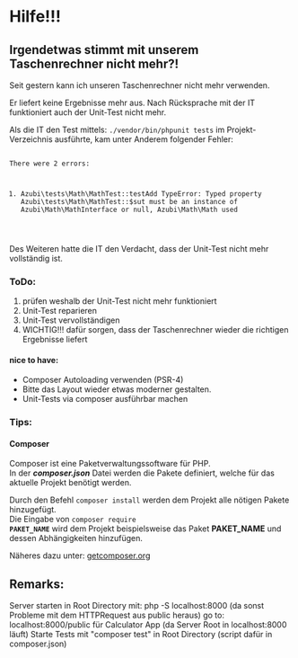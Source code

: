# Hilfe!!!
## Irgendetwas stimmt mit unserem Taschenrechner nicht mehr?!
Seit gestern kann ich unseren Taschenrechner nicht mehr verwenden.

Er liefert keine Ergebnisse mehr aus.
Nach Rücksprache mit der IT funktioniert auch der Unit-Test nicht mehr.

Als die IT den Test mittels: <code>./vendor/bin/phpunit tests</code> im Projekt-Verzeichnis ausführte, kam unter Anderem folgender Fehler:

<code>
There were 2 errors:

1) Azubi\tests\Math\MathTest::testAdd
   TypeError: Typed property Azubi\tests\Math\MathTest::$sut must be an instance of Azubi\Math\MathInterface or null, Azubi\Math\Math used
</code>

Des Weiteren hatte die IT den Verdacht, dass der Unit-Test nicht mehr vollständig ist.

### ToDo:
1. prüfen weshalb der Unit-Test nicht mehr funktioniert
2. Unit-Test reparieren
3. Unit-Test vervollständigen
4. WICHTIG!!! dafür sorgen, dass der Taschenrechner wieder die richtigen Ergebnisse liefert

#### nice to have:
 * Composer Autoloading verwenden (PSR-4)
 * Bitte das Layout wieder etwas moderner gestalten.
 * Unit-Tests via composer ausführbar machen

### Tips:
#### Composer
Composer ist eine Paketverwaltungssoftware für PHP.  
In der ***composer.json*** Datei werden die Pakete definiert, welche für das aktuelle Projekt benötigt werden.  

Durch den Befehl <code>composer install</code> werden dem Projekt alle nötigen Pakete hinzugefügt.  
Die Eingabe von <code>composer require **PAKET_NAME**</code> wird dem Projekt beispielsweise das Paket **PAKET_NAME** und dessen Abhängigkeiten hinzufügen.

Näheres dazu unter: [getcomposer.org](https://getcomposer.org/)

## Remarks:

Server starten in Root Directory mit: php -S localhost:8000 (da sonst Probleme mit dem HTTPRequest aus public heraus)
go to: localhost:8000/public für Calculator App (da Server Root in localhost:8000 läuft)
Starte Tests mit "composer test" in Root Directory (script dafür in composer.json)
